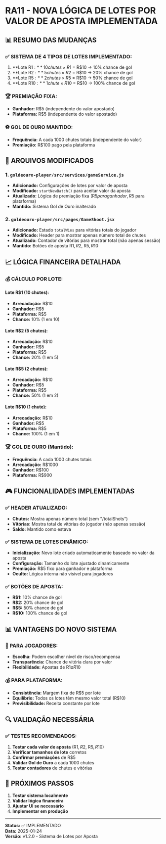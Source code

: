 # **RA11 - NOVA LÓGICA DE LOTES POR VALOR DE APOSTA IMPLEMENTADA**

## **📊 RESUMO DAS MUDANÇAS**

### **✅ SISTEMA DE 4 TIPOS DE LOTES IMPLEMENTADO:**

1. **Lote R$1:** 10 chutes × R$1 = R$10 → 10% chance de gol
2. **Lote R$2:** 5 chutes × R$2 = R$10 → 20% chance de gol  
3. **Lote R$5:** 2 chutes × R$5 = R$10 → 50% chance de gol
4. **Lote R$10:** 1 chute × R$10 = R$10 → 100% chance de gol

### **🏆 PREMIAÇÃO FIXA:**
- **Ganhador:** R$5 (independente do valor apostado)
- **Plataforma:** R$5 (independente do valor apostado)

### **⚽ GOL DE OURO MANTIDO:**
- **Frequência:** A cada 1000 chutes totais (independente do valor)
- **Premiação:** R$100 pago pela plataforma

## **🔧 ARQUIVOS MODIFICADOS**

### **1. `goldeouro-player/src/services/gameService.js`**
- **Adicionado:** Configurações de lotes por valor de aposta
- **Modificado:** `startNewBatch()` para aceitar valor da aposta
- **Atualizado:** Lógica de premiação fixa (R$5 para ganhador, R$5 para plataforma)
- **Mantido:** Sistema Gol de Ouro inalterado

### **2. `goldeouro-player/src/pages/GameShoot.jsx`**
- **Adicionado:** Estado `totalWins` para vitórias totais do jogador
- **Modificado:** Header para mostrar apenas número total de chutes
- **Atualizado:** Contador de vitórias para mostrar total (não apenas sessão)
- **Mantido:** Botões de aposta R$1, R$2, R$5, R$10

## **📈 LÓGICA FINANCEIRA DETALHADA**

### **💰 CÁLCULO POR LOTE:**

#### **Lote R$1 (10 chutes):**
- **Arrecadação:** R$10
- **Ganhador:** R$5
- **Plataforma:** R$5
- **Chance:** 10% (1 em 10)

#### **Lote R$2 (5 chutes):**
- **Arrecadação:** R$10
- **Ganhador:** R$5
- **Plataforma:** R$5
- **Chance:** 20% (1 em 5)

#### **Lote R$5 (2 chutes):**
- **Arrecadação:** R$10
- **Ganhador:** R$5
- **Plataforma:** R$5
- **Chance:** 50% (1 em 2)

#### **Lote R$10 (1 chute):**
- **Arrecadação:** R$10
- **Ganhador:** R$5
- **Plataforma:** R$5
- **Chance:** 100% (1 em 1)

### **🏆 GOL DE OURO (Mantido):**
- **Frequência:** A cada 1000 chutes totais
- **Arrecadação:** R$1000
- **Ganhador:** R$100
- **Plataforma:** R$900

## **🎮 FUNCIONALIDADES IMPLEMENTADAS**

### **✅ HEADER ATUALIZADO:**
- **Chutes:** Mostra apenas número total (sem "/totalShots")
- **Vitórias:** Mostra total de vitórias do jogador (não apenas sessão)
- **Saldo:** Mantido como estava

### **✅ SISTEMA DE LOTES DINÂMICO:**
- **Inicialização:** Novo lote criado automaticamente baseado no valor da aposta
- **Configuração:** Tamanho do lote ajustado dinamicamente
- **Premiação:** R$5 fixo para ganhador e plataforma
- **Oculto:** Lógica interna não visível para jogadores

### **✅ BOTÕES DE APOSTA:**
- **R$1:** 10% chance de gol
- **R$2:** 20% chance de gol
- **R$5:** 50% chance de gol
- **R$10:** 100% chance de gol

## **📊 VANTAGENS DO NOVO SISTEMA**

### **🎯 PARA JOGADORES:**
- **Escolha:** Podem escolher nível de risco/recompensa
- **Transparência:** Chance de vitória clara por valor
- **Flexibilidade:** Apostas de R$1 a R$10

### **💰 PARA PLATAFORMA:**
- **Consistência:** Margem fixa de R$5 por lote
- **Equilíbrio:** Todos os lotes têm mesmo valor total (R$10)
- **Previsibilidade:** Receita constante por lote

## **🔍 VALIDAÇÃO NECESSÁRIA**

### **✅ TESTES RECOMENDADOS:**
1. **Testar cada valor de aposta** (R$1, R$2, R$5, R$10)
2. **Verificar tamanhos de lote** corretos
3. **Confirmar premiações** de R$5
4. **Validar Gol de Ouro** a cada 1000 chutes
5. **Testar contadores** de chutes e vitórias

## **📝 PRÓXIMOS PASSOS**

1. **Testar sistema localmente**
2. **Validar lógica financeira**
3. **Ajustar UI se necessário**
4. **Implementar em produção**

---

**Status:** ✅ IMPLEMENTADO  
**Data:** 2025-01-24  
**Versão:** v1.2.0 - Sistema de Lotes por Aposta
